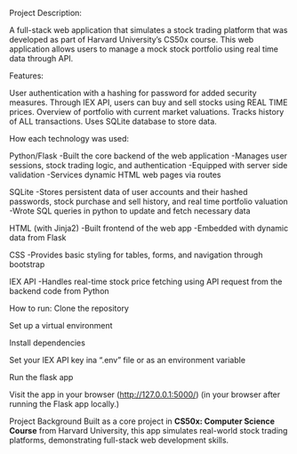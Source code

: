 Project Description:

A full-stack web application that simulates a stock trading platform that was developed as part of Harvard University’s CS50x course. This web application allows users to manage a mock stock portfolio using real time data through API.

Features:

User authentication with a hashing for password for added security measures.
Through IEX API, users can buy and sell stocks using REAL TIME prices.
Overview of portfolio with current market valuations.
Tracks history of ALL transactions.
Uses SQLite database to store data.

How each technology was used:

Python/Flask
-Built the core backend of the web application
-Manages user sessions, stock trading logic, and authentication
-Equipped with server side validation
-Services dynamic HTML web pages via routes

SQLite
-Stores persistent data of user accounts and their hashed passwords, stock purchase and sell history, and real time portfolio valuation
-Wrote SQL queries in python to update and fetch necessary data

HTML (with Jinja2)
-Built frontend of the web app
-Embedded with dynamic data from Flask

CSS
-Provides basic styling for tables, forms, and navigation through bootstrap

IEX API
-Handles real-time stock price fetching using API request from the backend code from Python
	
How to run:
Clone the repository 

Set up a virtual environment 

Install dependencies 

Set your IEX API key ina “.env” file or as an environment variable

Run the flask app 

Visit the app in your browser (http://127.0.0.1:5000/) (in your browser after running the Flask app locally.)

Project Background
Built as a core project in **CS50x: Computer Science Course** from Harvard University, this app simulates real-world stock trading platforms, demonstrating full-stack web development skills.

